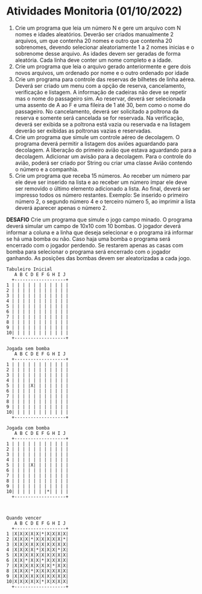 # Atividades Monitoria (01/10/2022)

1. Crie um programa que leia um número N e gere um arquivo com N nomes e idades aleatórios. Deverão ser criados manualmente 2 arquivos, um que contenha 20 nomes e outro que contenha 20 sobrenomes, devendo selecionar aleatoriamente 1 a 2 nomes inicias e o sobrenome desse arquivo. As idades devem ser geradas de forma aleatória. Cada linha deve conter um nome completo e a idade.
2. Crie um programa que leia o arquivo gerado anteriormente e gere dois novos arquivos, um ordenado por nome e o outro ordenado por idade
3. Crie um programa para controle das reservas de bilhetes de linha aérea. Deverá ser criado um menu com a opção de reserva, cancelamento, verificação e listagem. A informação de cadeiras não deve se repetir mas o nome do passageiro sim. Ao reservar, deverá ser selecionada uma assento de A ao F e uma fileira de 1 até 30, bem como o nome do passageiro. No cancelamento, deverá ser solicitado a poltrona da reserva e somente será cancelada se for reservada. Na verificação, deverá ser exibida se a poltrona está vazia ou reservada e na listagem deverão ser exibidas as poltronas vazias e reservadas.
4. Crie um programa que simule um controle aéreo de decolagem. O programa deverá permitir a listagem dos aviões aguardando para decolagem. A liberação do primeiro avião que estava aguardando para a decolagem. Adicionar um avisão para a decolagem. Para o controle do avião, poderá ser criado por String ou criar uma classe Avião contendo o número e a companhia.
5. Crie um programa que receba 15 números. Ao receber um número par ele deve ser inserido na lista e ao receber um número ímpar ele deve ser removido o último elemento adicionado a lista. Ao final, deverá ser impresso todos os número restantes. Exemplo: Se inserido o primeiro número 2, o segundo número 4 e o terceiro número 5, ao imprimir a lista deverá aparecer apenas o número 2.

**DESAFIO**
Crie um programa que simule o jogo campo minado. O programa deverá simular um campo de 10x10 com 10 bombas. O jogador deverá informar a coluna e a linha que deseja selecionar e o programa irá informar se há uma bomba ou não. Caso haja uma bomba o programa será encerrado com o jogador perdendo. Se restarem apenas as casas com bomba para selecionar o programa será encerrado com o jogador ganhando. As posições das bombas devem ser aleatorizadas a cada jogo.

``` 
Tabuleiro Inicial
   A B C D E F G H I J
  +-------------------+
1 | | | | | | | | | | |
2 | | | | | | | | | | |
3 | | | | | | | | | | |
4 | | | | | | | | | | |
5 | | | | | | | | | | |
6 | | | | | | | | | | |
7 | | | | | | | | | | |
8 | | | | | | | | | | |
9 | | | | | | | | | | |
10| | | | | | | | | | |
  +-------------------+

Jogada sem bomba
   A B C D E F G H I J
  +-------------------+
1 | | | | | | | | | | |
2 | | | | | | | | | | |
3 | | | | | | | | | | |
4 | | | | | | | | | | |
5 | | | |X| | | | | | |
6 | | | | | | | | | | |
7 | | | | | | | | | | |
8 | | | | | | | | | | |
9 | | | | | | | | | | |
10| | | | | | | | | | |
  +-------------------+

Jogada com bomba
   A B C D E F G H I J
  +-------------------+
1 | | | | | | | | | | |
2 | | | | | | | | | | |
3 | | | | | | | | | | |
4 | | | | | | | | | | |
5 | | | |X| | | | | | |
6 | | | | | | | | | | |
7 | | | | | | | | | | |
8 | | | | | | | | | | |
9 | | | | | | | | | | |
10| | | | | | |*| | | |
  +-------------------+



Quando vencer
   A B C D E F G H I J
  +-------------------+
1 |X|X|X|X|X|*|X|X|X|X|
2 |X|X|X|*|X|X|X|X|X|*|
3 |X|X|X|X|X|X|X|X|X|X|
4 |X|X|X|X|*|X|X|X|*|X|
5 |X|X|X|X|X|X|X|X|X|X|
6 |X|X|*|X|X|*|X|X|X|X|
7 |X|X|X|X|X|X|X|*|X|X|
8 |X|X|X|*|X|X|X|X|X|X|
9 |X|X|X|X|X|X|X|X|X|X|
10|X|X|X|X|X|*|X|X|X|X|
  +-------------------+
```